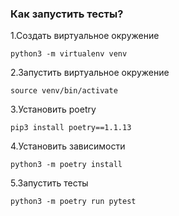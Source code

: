 
### Как запустить тесты?


1.Создать виртуальное окружение
```
python3 -m virtualenv venv
```

2.Запустить виртуальное окружение
```
source venv/bin/activate
```

3.Установить poetry
```
pip3 install poetry==1.1.13  
```

4.Установить зависимости
```
python3 -m poetry install
```

5.Запустить тесты
```
python3 -m poetry run pytest
```